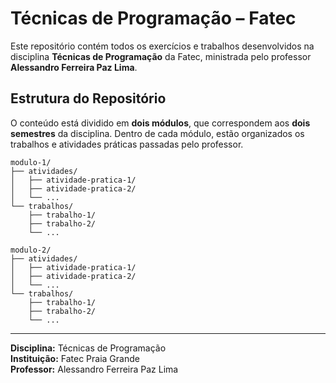 # Técnicas de Programação – Fatec

Este repositório contém todos os exercícios e trabalhos desenvolvidos na disciplina **Técnicas de Programação** da Fatec, ministrada pelo professor **Alessandro Ferreira Paz Lima**.

## Estrutura do Repositório

O conteúdo está dividido em **dois módulos**, que correspondem aos **dois semestres** da disciplina. 
Dentro de cada módulo, estão organizados os trabalhos e atividades práticas passadas pelo professor.

```
modulo-1/
├── atividades/
│   ├── atividade-pratica-1/
│   ├── atividade-pratica-2/
│   └── ...
└── trabalhos/    
    ├── trabalho-1/
    ├── trabalho-2/
    └── ...

modulo-2/
├── atividades/
│   ├── atividade-pratica-1/
│   ├── atividade-pratica-2/
│   └── ...
└── trabalhos/
    ├── trabalho-1/
    ├── trabalho-2/
    └── ...
```

---

**Disciplina:** Técnicas de Programação  
**Instituição:** Fatec Praia Grande  
**Professor:** Alessandro Ferreira Paz Lima
